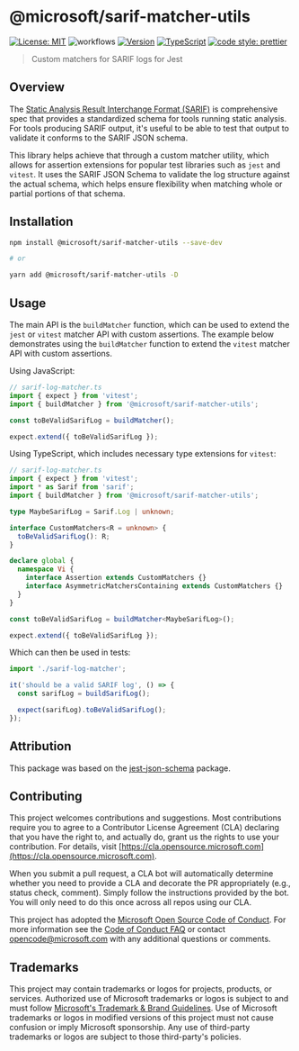 # @microsoft/sarif-matcher-utils

[![License: MIT](https://img.shields.io/badge/License-MIT-yellow.svg)](https://opensource.org/licenses/MIT)
![workflows](https://github.com/microsoft/sarif-js-sdk/workflows/CI/badge.svg?branch=main)
[![Version](https://img.shields.io/npm/v/@microsoft/sarif-matcher-utils.svg)](https://npmjs.org/package/@microsoft/sarif-matcher-utils)
[![TypeScript](https://img.shields.io/badge/%3C%2F%3E-TypeScript-%230074c1.svg)](http://www.typescriptlang.org/)
[![code style: prettier](https://img.shields.io/badge/code_style-prettier-f8bc45.svg)](https://github.com/prettier/prettier)

> Custom matchers for SARIF logs for Jest

## Overview

The [Static Analysis Result Interchange Format (SARIF)](https://docs.oasis-open.org/sarif/sarif/v2.1.0/csprd01/sarif-v2.1.0-csprd01.html) is comprehensive spec that provides a standardized schema for tools running static analysis. For tools producing SARIF output, it's useful to be able to test that output to validate it conforms to the SARIF JSON schema.

This library helps achieve that through a custom matcher utility, which allows for assertion extensions for popular test libraries such as `jest` and `vitest`. It uses the SARIF JSON Schema to validate the log structure against the actual schema, which helps ensure flexibility when matching whole or partial portions of that schema.

## Installation

```bash
npm install @microsoft/sarif-matcher-utils --save-dev

# or

yarn add @microsoft/sarif-matcher-utils -D
```

## Usage

The main API is the `buildMatcher` function, which can be used to extend the `jest` or `vitest` matcher API with custom assertions. The example below demonstrates using the `buildMatcher` function to extend the `vitest` matcher API with custom assertions.

Using JavaScript:

```js
// sarif-log-matcher.ts
import { expect } from 'vitest';
import { buildMatcher } from '@microsoft/sarif-matcher-utils';

const toBeValidSarifLog = buildMatcher();

expect.extend({ toBeValidSarifLog });
```

Using TypeScript, which includes necessary type extensions for `vitest`:

```ts
// sarif-log-matcher.ts
import { expect } from 'vitest';
import * as Sarif from 'sarif';
import { buildMatcher } from '@microsoft/sarif-matcher-utils';

type MaybeSarifLog = Sarif.Log | unknown;

interface CustomMatchers<R = unknown> {
  toBeValidSarifLog(): R;
}

declare global {
  namespace Vi {
    interface Assertion extends CustomMatchers {}
    interface AsymmetricMatchersContaining extends CustomMatchers {}
  }
}

const toBeValidSarifLog = buildMatcher<MaybeSarifLog>();

expect.extend({ toBeValidSarifLog });
```

Which can then be used in tests:

```js
import './sarif-log-matcher';

it('should be a valid SARIF log', () => {
  const sarifLog = buildSarifLog();

  expect(sarifLog).toBeValidSarifLog();
});
```

## Attribution

This package was based on the [jest-json-schema](https://www.npmjs.com/package/jest-json-schema) package.

## Contributing

This project welcomes contributions and suggestions. Most contributions require you to agree to a Contributor License Agreement (CLA) declaring that you have the right to, and actually do, grant us the rights to use your contribution. For details, visit [https://cla.opensource.microsoft.com](https://cla.opensource.microsoft.com).

When you submit a pull request, a CLA bot will automatically determine whether you need to provide a CLA and decorate the PR appropriately (e.g., status check, comment). Simply follow the instructions provided by the bot. You will only need to do this once across all repos using our CLA.

This project has adopted the [Microsoft Open Source Code of Conduct](https://opensource.microsoft.com/codeofconduct/). For more information see the [Code of Conduct FAQ](https://opensource.microsoft.com/codeofconduct/faq/) or contact [opencode@microsoft.com](mailto:opencode@microsoft.com) with any additional questions or comments.

## Trademarks

This project may contain trademarks or logos for projects, products, or services. Authorized use of Microsoft trademarks or logos is subject to and must follow
[Microsoft's Trademark & Brand Guidelines](https://www.microsoft.com/en-us/legal/intellectualproperty/trademarks/usage/general). Use of Microsoft trademarks or logos in modified versions of this project must not cause confusion or imply Microsoft sponsorship.
Any use of third-party trademarks or logos are subject to those third-party's policies.

